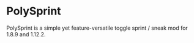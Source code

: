 # PolySprint

PolySprint is a simple yet feature-versatile toggle sprint / sneak mod for 1.8.9 and 1.12.2.
